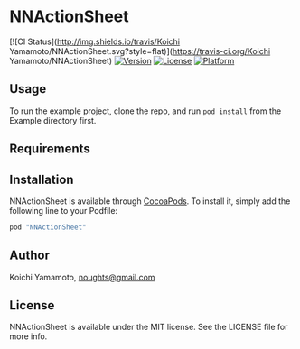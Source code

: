 # NNActionSheet

[![CI Status](http://img.shields.io/travis/Koichi Yamamoto/NNActionSheet.svg?style=flat)](https://travis-ci.org/Koichi Yamamoto/NNActionSheet)
[![Version](https://img.shields.io/cocoapods/v/NNActionSheet.svg?style=flat)](http://cocoapods.org/pods/NNActionSheet)
[![License](https://img.shields.io/cocoapods/l/NNActionSheet.svg?style=flat)](http://cocoapods.org/pods/NNActionSheet)
[![Platform](https://img.shields.io/cocoapods/p/NNActionSheet.svg?style=flat)](http://cocoapods.org/pods/NNActionSheet)

## Usage

To run the example project, clone the repo, and run `pod install` from the Example directory first.

## Requirements

## Installation

NNActionSheet is available through [CocoaPods](http://cocoapods.org). To install
it, simply add the following line to your Podfile:

```ruby
pod "NNActionSheet"
```

## Author

Koichi Yamamoto, noughts@gmail.com

## License

NNActionSheet is available under the MIT license. See the LICENSE file for more info.
